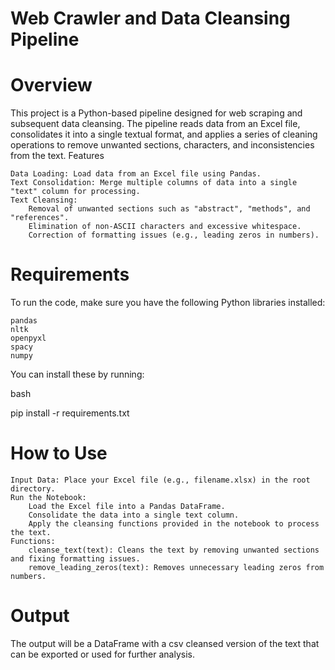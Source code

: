 # Web Crawler and Data Cleansing Pipeline
# Overview

This project is a Python-based pipeline designed for web scraping and subsequent data cleansing. The pipeline reads data from an Excel file, consolidates it into a single textual format, and applies a series of cleaning operations to remove unwanted sections, characters, and inconsistencies from the text.
Features

    Data Loading: Load data from an Excel file using Pandas.
    Text Consolidation: Merge multiple columns of data into a single "text" column for processing.
    Text Cleansing:
        Removal of unwanted sections such as "abstract", "methods", and "references".
        Elimination of non-ASCII characters and excessive whitespace.
        Correction of formatting issues (e.g., leading zeros in numbers).

# Requirements

To run the code, make sure you have the following Python libraries installed:

    pandas
    nltk
    openpyxl
    spacy
    numpy

You can install these by running:

bash

pip install -r requirements.txt

# How to Use

    Input Data: Place your Excel file (e.g., filename.xlsx) in the root directory.
    Run the Notebook:
        Load the Excel file into a Pandas DataFrame.
        Consolidate the data into a single text column.
        Apply the cleansing functions provided in the notebook to process the text.
    Functions:
        cleanse_text(text): Cleans the text by removing unwanted sections and fixing formatting issues.
        remove_leading_zeros(text): Removes unnecessary leading zeros from numbers.
# Output

The output will be a DataFrame with a csv cleansed version of the text that can be exported or used for further analysis.

